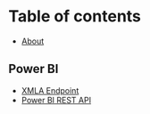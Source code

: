 # Table of contents

* [About](README.md)

## Power BI

* [XMLA Endpoint](power-bi/xmla-endpoint.md)
* [Power BI REST API](https://docs.microsoft.com/rest/api/power-bi/)
